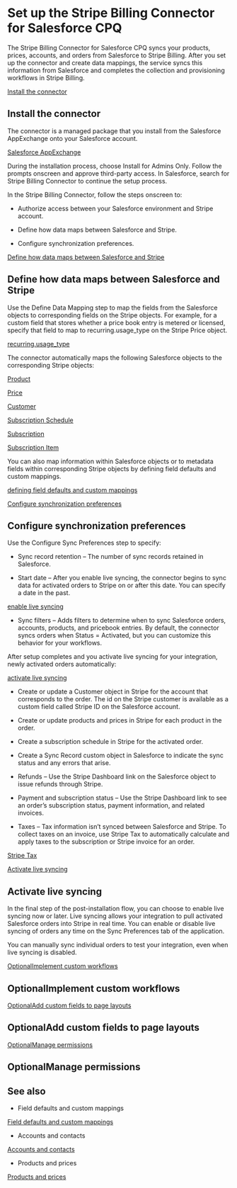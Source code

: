 # Set up the Stripe Billing Connector for Salesforce CPQ

The Stripe Billing Connector for Salesforce CPQ syncs your products, prices, accounts, and orders from Salesforce to Stripe Billing. After you set up the connector and create data mappings, the service syncs this information from Salesforce and completes the collection and provisioning workflows in Stripe Billing.

[Install the connector](#install-connector)

## Install the connector

The connector is a managed package that you install from the Salesforce AppExchange onto your Salesforce account.

[Salesforce AppExchange](https://appexchange.salesforce.com/appxListingDetail?listingId=a0N3A00000FOm4xUAD)

During the installation process, choose Install for Admins Only. Follow the prompts onscreen and approve third-party access. In Salesforce, search for Stripe Billing Connector to continue the setup process.

In the Stripe Billing Connector, follow the steps onscreen to:

- Authorize access between your Salesforce environment and Stripe account.

- Define how data maps between Salesforce and Stripe.

- Configure synchronization preferences.

[Define how data maps between Salesforce and Stripe](#data-map)

## Define how data maps between Salesforce and Stripe

Use the Define Data Mapping step to map the fields from the Salesforce objects to corresponding fields on the Stripe objects. For example, for a custom field that stores whether a price book entry is metered or licensed, specify that field to map to recurring.usage_type on the Stripe Price object.

[recurring.usage_type](/api/prices/object#price_object-recurring-usage_type)

The connector automatically maps the following Salesforce objects to the corresponding Stripe objects:

[Product](/api/products/object)

[Price](/api/prices/object)

[Customer](/api/customers/object)

[Subscription Schedule](/api/subscription_schedules/object)

[Subscription](/api/subscriptions/object)

[Subscription Item](/api/subscription_items/object)

You can also map information within Salesforce objects or to metadata fields within corresponding Stripe objects by defining field defaults and custom mappings.

[defining field defaults and custom mappings](/connectors/salesforce-cpq/field-mappings)

[Configure synchronization preferences](#preferences)

## Configure synchronization preferences

Use the Configure Sync Preferences step to specify:

- Sync record retention – The number of sync records retained in Salesforce.

- Start date – After you enable live syncing, the connector begins to sync data for activated orders to Stripe on or after this date. You can specify a date in the past.

[enable live syncing](#activate-syncing)

- Sync filters – Adds filters to determine when to sync Salesforce orders, accounts, products, and pricebook entries. By default, the connector syncs orders when Status = Activated, but you can customize this behavior for your workflows.

After setup completes and you activate live syncing for your integration, newly activated orders automatically:

[activate live syncing](#activate-syncing)

- Create or update a Customer object in Stripe for the account that corresponds to the order. The id on the Stripe customer is available as a custom field called Stripe ID on the Salesforce account.

- Create or update products and prices in Stripe for each product in the order.

- Create a subscription schedule in Stripe for the activated order.

- Create a Sync Record custom object in Salesforce to indicate the sync status and any errors that arise.

- Refunds – Use the Stripe Dashboard link on the Salesforce object to issue refunds through Stripe.

- Payment and subscription status – Use the Stripe Dashboard link to see an order’s subscription status, payment information, and related invoices.

- Taxes – Tax information isn’t synced between Salesforce and Stripe. To collect taxes on an invoice, use Stripe Tax to automatically calculate and apply taxes to the subscription or Stripe invoice for an order.

[Stripe Tax](/tax)

[Activate live syncing](#activate-syncing)

## Activate live syncing

In the final step of the post-installation flow, you can choose to enable live syncing now or later. Live syncing allows your integration to pull activated Salesforce orders into Stripe in real time. You can enable or disable live syncing of orders any time on the Sync Preferences tab of the application.

You can manually sync individual orders to test your integration, even when live syncing is disabled.

[OptionalImplement custom workflows](#custom-workflows)

## OptionalImplement custom workflows

[OptionalAdd custom fields to page layouts](#page-layouts)

## OptionalAdd custom fields to page layouts

[OptionalManage permissions](#manage-permissions)

## OptionalManage permissions

## See also

- Field defaults and custom mappings

[Field defaults and custom mappings](/connectors/salesforce-cpq/field-mappings)

- Accounts and contacts

[Accounts and contacts](/connectors/salesforce-cpq/accounts-contacts)

- Products and prices

[Products and prices](/connectors/salesforce-cpq/products-prices)
